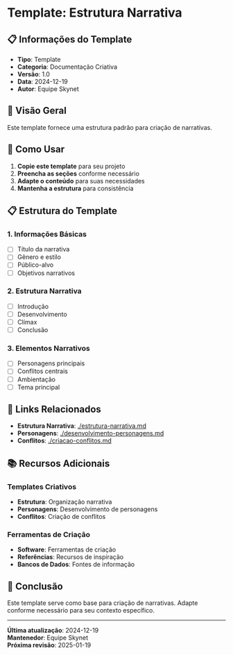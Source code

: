 # Template: Estrutura Narrativa

## 📋 **Informações do Template**
- **Tipo**: Template
- **Categoria**: Documentação Criativa
- **Versão**: 1.0
- **Data**: 2024-12-19
- **Autor**: Equipe Skynet

## 🎯 **Visão Geral**

Este template fornece uma estrutura padrão para criação de narrativas.

## 📝 **Como Usar**

1. **Copie este template** para seu projeto
2. **Preencha as seções** conforme necessário
3. **Adapte o conteúdo** para suas necessidades
4. **Mantenha a estrutura** para consistência

## 📋 **Estrutura do Template**

### **1. Informações Básicas**
- [ ] Título da narrativa
- [ ] Gênero e estilo
- [ ] Público-alvo
- [ ] Objetivos narrativos

### **2. Estrutura Narrativa**
- [ ] Introdução
- [ ] Desenvolvimento
- [ ] Clímax
- [ ] Conclusão

### **3. Elementos Narrativos**
- [ ] Personagens principais
- [ ] Conflitos centrais
- [ ] Ambientação
- [ ] Tema principal

## 🔗 **Links Relacionados**

- **Estrutura Narrativa**: [./estrutura-narrativa.md](estrutura-narrativa.md)
- **Personagens**: [./desenvolvimento-personagens.md](desenvolvimento-personagens.md)
- **Conflitos**: [./criacao-conflitos.md](criacao-conflitos.md)

## 📚 **Recursos Adicionais**

### **Templates Criativos**
- **Estrutura**: Organização narrativa
- **Personagens**: Desenvolvimento de personagens
- **Conflitos**: Criação de conflitos

### **Ferramentas de Criação**
- **Software**: Ferramentas de criação
- **Referências**: Recursos de inspiração
- **Bancos de Dados**: Fontes de informação

## 🎯 **Conclusão**

Este template serve como base para criação de narrativas. Adapte conforme necessário para seu contexto específico.

---

**Última atualização**: 2024-12-19  
**Mantenedor**: Equipe Skynet  
**Próxima revisão**: 2025-01-19

